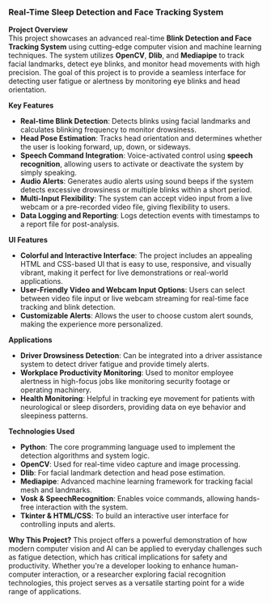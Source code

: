 

### **Real-Time Sleep Detection and Face Tracking System**

**Project Overview**  
This project showcases an advanced real-time **Blink Detection and Face Tracking System** using cutting-edge computer vision and machine learning techniques. The system utilizes **OpenCV**, **Dlib**, and **Mediapipe** to track facial landmarks, detect eye blinks, and monitor head movements with high precision. The goal of this project is to provide a seamless interface for detecting user fatigue or alertness by monitoring eye blinks and head orientation.

**Key Features**
- **Real-time Blink Detection**: Detects blinks using facial landmarks and calculates blinking frequency to monitor drowsiness.
- **Head Pose Estimation**: Tracks head orientation and determines whether the user is looking forward, up, down, or sideways.
- **Speech Command Integration**: Voice-activated control using **speech recognition**, allowing users to activate or deactivate the system by simply speaking.
- **Audio Alerts**: Generates audio alerts using sound beeps if the system detects excessive drowsiness or multiple blinks within a short period.
- **Multi-Input Flexibility**: The system can accept video input from a live webcam or a pre-recorded video file, giving flexibility to users.
- **Data Logging and Reporting**: Logs detection events with timestamps to a report file for post-analysis.

**UI Features**
- **Colorful and Interactive Interface**: The project includes an appealing HTML and CSS-based UI that is easy to use, responsive, and visually vibrant, making it perfect for live demonstrations or real-world applications.
- **User-Friendly Video and Webcam Input Options**: Users can select between video file input or live webcam streaming for real-time face tracking and blink detection.
- **Customizable Alerts**: Allows the user to choose custom alert sounds, making the experience more personalized.

**Applications**
- **Driver Drowsiness Detection**: Can be integrated into a driver assistance system to detect driver fatigue and provide timely alerts.
- **Workplace Productivity Monitoring**: Used to monitor employee alertness in high-focus jobs like monitoring security footage or operating machinery.
- **Health Monitoring**: Helpful in tracking eye movement for patients with neurological or sleep disorders, providing data on eye behavior and sleepiness patterns.

**Technologies Used**
- **Python**: The core programming language used to implement the detection algorithms and system logic.
- **OpenCV**: Used for real-time video capture and image processing.
- **Dlib**: For facial landmark detection and head pose estimation.
- **Mediapipe**: Advanced machine learning framework for tracking facial mesh and landmarks.
- **Vosk & SpeechRecognition**: Enables voice commands, allowing hands-free interaction with the system.
- **Tkinter & HTML/CSS**: To build an interactive user interface for controlling inputs and alerts.

**Why This Project?**
This project offers a powerful demonstration of how modern computer vision and AI can be applied to everyday challenges such as fatigue detection, which has critical implications for safety and productivity. Whether you're a developer looking to enhance human-computer interaction, or a researcher exploring facial recognition technologies, this project serves as a versatile starting point for a wide range of applications.
